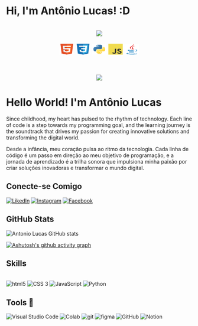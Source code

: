 # Hi, I'm Antônio Lucas! :D

<br />

<div align="center">
  <a href="https://github.com/UmJovemProgramador">
    <img height="180em" src="https://github-readme-stats.vercel.app/api/top-langs/?username=UmJovemProgramador&layout=compact&langs_count=7&tokyo-night"/>
  </a>
</div>

<br />

<div align="center" style="display: inline_block">
  <img alt="HG-HTML" height="30" width="40" src="https://raw.githubusercontent.com/devicons/devicon/master/icons/html5/html5-original.svg">
  <img alt="HG-CSS" height="30" width="40" src="https://raw.githubusercontent.com/devicons/devicon/master/icons/css3/css3-original.svg">
  <img alt="HG-Python" height="30" width="40" src="https://raw.githubusercontent.com/devicons/devicon/master/icons/python/python-original.svg">
  <img alt="HG-JavaScript" height="30" width="40" src="https://raw.githubusercontent.com/devicons/devicon/master/icons/javascript/javascript-original.svg">
  <img alt="HG-Java" height="30" width="40" src="https://raw.githubusercontent.com/devicons/devicon/master/icons/java/java-original.svg">
</div>

<br />

<div align="center">
  
  <br/>
  <br/>
  
  <img height="200em" src="https://blog.convisoappsec.com/wp-content/uploads/2017/05/83256-revisao-de-codigo-de-ti-saiba-como-fazer-e-a-importancia-de-revisar-1200x800.jpg" />
</div>



# Hello World! I'm Antônio Lucas 
Since childhood, my heart has pulsed to the rhythm of technology. Each line of code is a step towards my programming goal, and the learning journey is the soundtrack that drives my passion for creating innovative solutions and transforming the digital world.

Desde a infância, meu coração pulsa ao ritmo da tecnologia. Cada linha de código é um passo em direção ao meu objetivo de programação, e a jornada de aprendizado é a trilha sonora que impulsiona minha paixão por criar soluções inovadoras e transformar o mundo digital.

## Conecte-se Comigo

[![LikedIn](https://img.shields.io/badge/LinkedIn-0077B5?style=for-the-badge&logo=linkedin&logoColor=white)](https://www.linkedin.com/in/antonio-lucas-costa-araujo-2a66a2264/)
[![Instagram](https://img.shields.io/badge/Instagram-E4405F?style=for-the-badge&logo=instagram&logoColor=white)](https://www.instagram.com/?hl=en)
[![Facebook](https://img.shields.io/badge/facebook-%231877F2.svg?&style=for-the-badge&logo=facebook&logoColor=white)](https://www.facebook.com/antoniolucas.costaaraujo/o)




## GitHub Stats
![Antonio Lucas GitHub stats](https://github-readme-stats.vercel.app/api?username=UmJovemProgramador&show_icons=true&theme=tokyonight)



[![Ashutosh's github activity graph](https://github-readme-activity-graph.vercel.app/graph?username=UmJovemProgramador&theme=tokyo-night)](https://github.com/ashutosh00710/github-readme-activity-graph)




## Skills 

<div style="display: inline_block"> </br>
    <img src="https://img.shields.io/badge/HTML5-E34F26.svg?style=for-the-badge&logo=HTML5&logoColor=white" alt="html5">
    <img src="https://img.shields.io/badge/CSS3-1572B6.svg?style=for-the-badge&logo=CSS3&logoColor=white" alt="CSS 3">
    <img src="https://img.shields.io/badge/JavaScript-F7DF1E.svg?style=for-the-badge&logo=JavaScript&logoColor=black" alt="JavaScript">
    <img src="https://img.shields.io/badge/Python-3776AB.svg?style=for-the-badge&logo=Python&logoColor=white" alt="Python">
    
</div>

## Tools 🔗

![Visual Studio Code](https://img.shields.io/badge/Visual%20Studio%20Code-007ACC.svg?style=for-the-badge&logo=Visual-Studio-Code&logoColor=white)
![Colab](https://img.shields.io/badge/Google%20Colab-F9AB00.svg?style=for-the-badge&logo=Google-Colab&logoColor=white)
![git](https://img.shields.io/badge/Git-F05032.svg?style=for-the-badge&logo=Git&logoColor=white)
![figma](https://img.shields.io/badge/Figma-F24E1E.svg?style=for-the-badge&logo=Figma&logoColor=white)
![GitHub](https://img.shields.io/badge/GitHub-181717.svg?style=for-the-badge&logo=GitHub&logoColor=white)
![Notion](https://img.shields.io/badge/Notion-000000.svg?style=for-the-badge&logo=Notion&logoColor=white)


